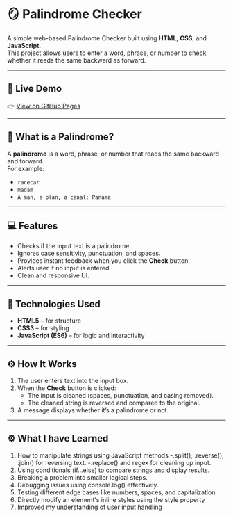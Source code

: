 # 🪞 Palindrome Checker

A simple web-based Palindrome Checker built using **HTML**, **CSS**, and **JavaScript**.  
This project allows users to enter a word, phrase, or number to check whether it reads the same backward as forward.

---

## 🚀 Live Demo
👉 [View on GitHub Pages](https://Crackedphos.github.io/palindrome-checker)

---

## 🧠 What is a Palindrome?
A **palindrome** is a word, phrase, or number that reads the same backward and forward.  
For example:  
- `racecar`  
- `madam` 
- `A man, a plan, a canal: Panama`

---

## 💻 Features
- Checks if the input text is a palindrome.  
- Ignores case sensitivity, punctuation, and spaces.  
- Provides instant feedback when you click the **Check** button.  
- Alerts user if no input is entered.  
- Clean and responsive UI.

---

## 🧩 Technologies Used
- **HTML5** – for structure  
- **CSS3** – for styling  
- **JavaScript (ES6)** – for logic and interactivity

---

## ⚙️ How It Works
1. The user enters text into the input box.  
2. When the **Check** button is clicked:
   - The input is cleaned (spaces, punctuation, and casing removed).  
   - The cleaned string is reversed and compared to the original.  
3. A message displays whether it’s a palindrome or not.

---

## ⚙️ What I have Learned
1. How to manipulate strings using JavaScript methods
  -.split(), .reverse(), .join() for reversing text.
  -.replace() and regex for cleaning up input.
2. Using conditionals (if...else) to compare strings and display results.
3. Breaking a problem into smaller logical steps.
4. Debugging issues using console.log() effectively.
5. Testing different edge cases like numbers, spaces, and capitalization.
6. Directly modify an element's inline styles using the style property
7. Improved my understanding of user input handling


